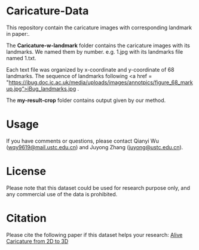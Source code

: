 # Caricature-Data
This repository contain the caricature images with corresponding landmark in paper:. 

The **Caricature-w-landmark** folder contains the caricature images with its landmarks. We named them by number. e.g. 1.jpg with its landmarks file named 1.txt.

Each text file was organized by x-coordinate and y-coordinate of 68 landmarks. The sequence of landmarks following 
<a href = "https://ibug.doc.ic.ac.uk/media/uploads/images/annotpics/figure_68_markup.jpg“>iBug_landmarks.jpg </a>.

The **my-result-crop** folder contains output given by our method. 

# Usage
If you have comments or questions, please contact Qianyi Wu (wqy9619@mail.ustc.edu.cn) and Juyong Zhang (juyong@ustc.edu.cn).

# License
Please note that this dataset could be used for research purpose only, and any commercial use of the data is prohibited.

# Citation
Please cite the following paper if this dataset helps your research:
<a href="https://arxiv.org/abs/1803.06802v2">Alive Caricature from 2D to 3D</a>

